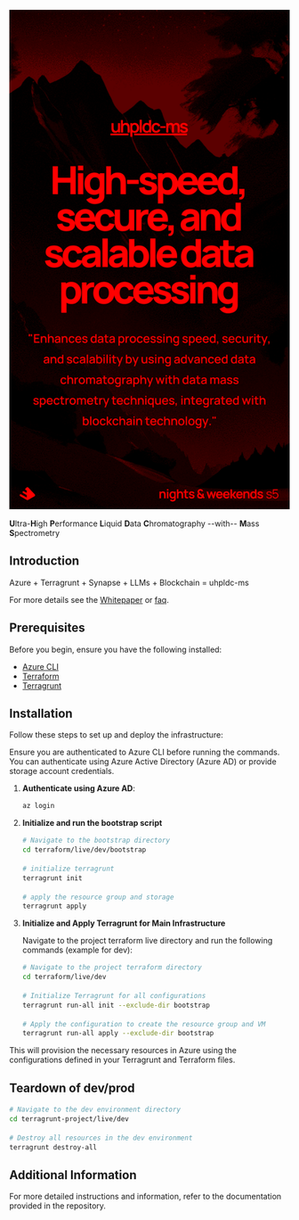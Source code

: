<!-- markdownlint-disable-next-line MD041 -->
![uhpldc-ms](docs/spectreseek_promo.png)

**U**ltra-**H**igh **P**erformance **L**iquid **D**ata **C**hromatography --with-- **M**ass **S**pectrometry

## Introduction

Azure + Terragrunt + Synapse + LLMs + Blockchain = uhpldc-ms

For more details see the [Whitepaper](docs/whitepaper_to_be_pdf.md)
or [faq](docs/faq.md).

## Prerequisites

Before you begin, ensure you have the following installed:

- [Azure CLI](https://docs.microsoft.com/en-us/cli/azure/install-azure-cli)
- [Terraform](https://learn.hashicorp.com/tutorials/terraform/install-cli)
- [Terragrunt](https://terragrunt.gruntwork.io/docs/getting-started/install/)

## Installation

Follow these steps to set up and deploy the infrastructure:

Ensure you are authenticated to Azure CLI before running the commands. You can authenticate using Azure Active Directory (Azure AD) or provide storage account credentials.

1. **Authenticate using Azure AD**:

    ```sh
    az login
    ```

2. **Initialize and run the bootstrap script**

    ```sh
    # Navigate to the bootstrap directory
    cd terraform/live/dev/bootstrap

    # initialize terragrunt
    terragrunt init

    # apply the resource group and storage
    terragrunt apply
    ```

3. **Initialize and Apply Terragrunt for Main Infrastructure**

    Navigate to the project terraform live directory and run the following commands (example for dev):

    ```sh
    # Navigate to the project terraform directory
    cd terraform/live/dev

    # Initialize Terragrunt for all configurations
    terragrunt run-all init --exclude-dir bootstrap

    # Apply the configuration to create the resource group and VM
    terragrunt run-all apply --exclude-dir bootstrap
    ```

This will provision the necessary resources in Azure using the configurations defined in your Terragrunt and Terraform files.

## Teardown of dev/prod

```sh
# Navigate to the dev environment directory
cd terragrunt-project/live/dev

# Destroy all resources in the dev environment
terragrunt destroy-all
```

## Additional Information

For more detailed instructions and information, refer to the documentation provided in the repository.
